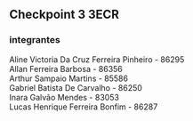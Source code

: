 ## Checkpoint 3 3ECR
### integrantes
Aline Victoria Da Cruz Ferreira Pinheiro - 86295 <br />
Allan Ferreira Barbosa - 86356 <br />
Arthur Sampaio Martins - 85586 <br />
Gabriel Batista De Carvalho - 86250 <br />
Inara Galvão Mendes - 83053 <br />
Lucas Henrique Ferreira Bonfim - 86287 <br />